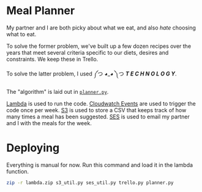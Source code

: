 # Meal Planner

My partner and I are both picky about what we eat, and also *hate* choosing what to eat.

To solve the former problem, we've built up a few dozen recipes over the years that meet several criteria specific to our diets, desires and constraints. We keep these in Trello.

To solve the latter problem, I used ༼つ ◕_◕ ༽つ ***T E C H N O L O G Y***.

The "algorithm" is laid out in [`planner.py`](./planner.py).

[Lambda](https://aws.amazon.com/lambda/) is used to run the code.
[Cloudwatch Events](https://docs.aws.amazon.com/AmazonCloudWatch/latest/events/WhatIsCloudWatchEvents.html) are used to trigger the code once per week.
[S3](https://aws.amazon.com/s3/) is used to store a CSV that keeps track of how many times a meal has been suggested.
[SES](https://aws.amazon.com/ses/) is used to email my partner and I with the meals for the week.

# Deploying

Everything is manual for now. Run this command and load it in the lambda function.

```bash
zip -r lambda.zip s3_util.py ses_util.py trello.py planner.py
```

